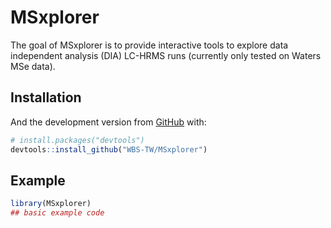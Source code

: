 
<!-- README.md is generated from README.Rmd. Please edit that file -->

# MSxplorer

<!-- badges: start -->

<!-- badges: end -->

The goal of MSxplorer is to provide interactive tools to explore data independent analysis (DIA) LC-HRMS runs (currently only tested on Waters MSe data).

## Installation

<!-- You can install the released version of MSXploreR from [CRAN](https://CRAN.R-project.org) with: -->

<!-- ``` r -->

<!-- install.packages("MSXploreR") -->

<!-- ``` -->

And the development version from [GitHub](https://github.com/) with:

``` r
# install.packages("devtools")
devtools::install_github("WBS-TW/MSxplorer")
```

## Example


``` r
library(MSxplorer)
## basic example code
```
